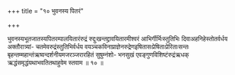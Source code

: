 +++
title = "१० भुवनस्य पितरं"

+++

भुवनस्यभूतजातस्यपितरम्पालयितारंरुद्रं रुद्दुःखन्तद्द्रावयितारमीश्वरं आभिर्गीर्भिःस्तुतिभिः दिवाअहनिहेस्तोतर्वर्धय अक्तौरात्र्यां- चतमेवरुद्रंस्तुतिभिर्वर्धय वयञ्चकविनाप्राज्ञेनरुद्रेणइषितासःप्रेषिताःप्रेरिताःसन्तः बृहन्तम्महान्तंऋष्वन्दर्शनीयमजरञ्जरारहितं सुषुम्नंशो- भनसुखं एवङ्गुणविशिष्टंरुद्रंऋधक् ऋद्धंसमृद्धंयथाभवतितथाहुवेम स्तवाम ॥ १० ॥